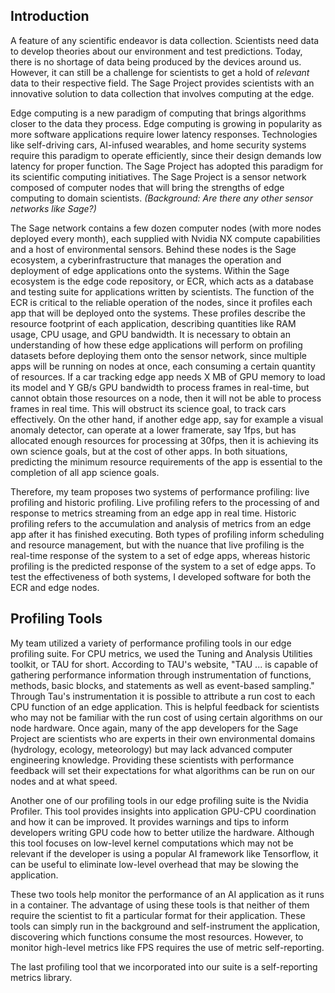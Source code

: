 ## Introduction

A feature of any scientific endeavor is data collection. Scientists need data to develop theories about our environment and test predictions. Today, there is no shortage of data being produced by the devices around us. However, it can still be a challenge for scientists to get a hold of *relevant* data to their respective field. The Sage Project provides scientists with an innovative solution to data collection that involves computing at the edge.

Edge computing is a new paradigm of computing that brings algorithms closer to the data they process. Edge computing is growing in popularity as more software applications require lower latency responses. Technologies like self-driving cars, AI-infused wearables, and home security systems require this paradigm to operate efficiently, since their design demands low latency for proper function. The Sage Project has adopted this paradigm for its scientific computing initiatives. The Sage Project is a sensor network composed of computer nodes that will bring the strengths of edge computing to domain scientists. *(Background: Are there any other sensor networks like Sage?)*

The Sage network contains a few dozen computer nodes (with more nodes deployed every month), each supplied with Nvidia NX compute capabilities and a host of environmental sensors. Behind these nodes is the Sage ecosystem, a cyberinfrastructure that manages the operation and deployment of edge applications onto the systems. Within the Sage ecosystem is the edge code repository, or ECR, which acts as a database and testing suite for applications written by scientists. The function of the ECR is critical to the reliable operation of the nodes, since it profiles each app that will be deployed onto the systems. These profiles describe the resource footprint of each application, describing quantities like RAM usage, CPU usage, and GPU bandwidth. It is necessary to obtain an understanding of how these edge applications will perform on profiling datasets before deploying them onto the sensor network, since multiple apps will be running on nodes at once, each consuming a certain quantity of resources. If a car tracking edge app needs X MB of GPU memory to load its model and Y GB/s GPU bandwidth to process frames in real-time, but cannot obtain those resources on a node, then it will not be able to process frames in real time. This will obstruct its science goal, to track cars effectively. On the other hand, if another edge app, say for example a visual anomaly detector, can operate at a lower framerate, say 1fps, but has allocated enough resources for processing at 30fps, then it is achieving its own science goals, but at the cost of other apps. In both situations, predicting the minimum resource requirements of the app is essential to the completion of all app science goals.

Therefore, my team proposes two systems of performance profiling: live profiling and historic profiling. Live profiling refers to the processing of and response to metrics streaming from an edge app in real time. Historic profiling refers to the accumulation and analysis of metrics from an edge app after it has finished executing. Both types of profiling inform scheduling and resource management, but with the nuance that live profiling is the real-time response of the system to a set of edge apps, whereas historic profiling is the predicted response of the system to a set of edge apps. To test the effectiveness of both systems, I developed software for both the ECR and edge nodes.

## Profiling Tools

My team utilized a variety of performance profiling tools in our edge profiling suite. For CPU metrics, we used the Tuning and Analysis Utilities toolkit, or TAU for short. According to TAU's website, "TAU ... is capable of gathering performance information through instrumentation of functions, methods, basic blocks, and statements as well as event-based sampling." Through Tau's instrumentation it is possible to attribute a run cost to each CPU function of an edge application. This is helpful feedback for scientists who may not be familiar with the run cost of using certain algorithms on our node hardware. Once again, many of the app developers for the Sage Project are scientists who are experts in their own environmental domains (hydrology, ecology, meteorology) but may lack advanced computer engineering knowledge. Providing these scientists with performance feedback will set their expectations for what algorithms can be run on our nodes and at what speed.

Another one of our profiling tools in our edge profiling suite is the Nvidia Profiler. This tool provides insights into application GPU-CPU coordination and how it can be improved. It provides warnings and tips to inform developers writing GPU code how to better utilize the hardware. Although this tool focuses on low-level kernel computations which may not be relevant if the developer is using a popular AI framework like Tensorflow, it can be useful to eliminate low-level overhead that may be slowing the application.

These two tools help monitor the performance of an AI application as it runs in a container. The advantage of using these tools is that neither of them require the scientist to fit a particular format for their application. These tools can simply run in the background and self-instrument the application, discovering which functions consume the most resources. However, to monitor high-level metrics like FPS requires the use of metric self-reporting.

The last profiling tool that we incorporated into our suite is a self-reporting metrics library. 


